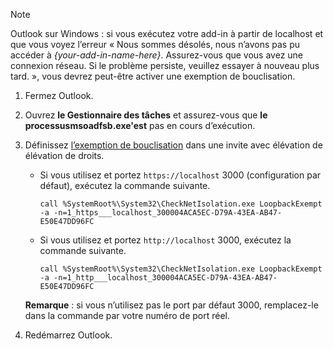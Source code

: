 > [!NOTE]
> Outlook sur Windows : si vous exécutez votre add-in à partir de localhost et que vous voyez l’erreur « Nous sommes désolés, nous n’avons pas pu accéder à *{your-add-in-name-here}*. Assurez-vous que vous avez une connexion réseau. Si le problème persiste, veuillez essayer à nouveau plus tard. », vous devrez peut-être activer une exemption de bouclisation.
>
> 1. Fermez Outlook.
> 1. Ouvrez **le Gestionnaire des tâches** et assurez-vous que **le processusmsoadfsb.exe'est** pas en cours d’exécution.
> 1. Définissez [l’exemption de bouclisation](/previous-versions/windows/apps/hh780593(v=win.10)?redirectedfrom=MSDN) dans une invite avec élévation de élévation de droits.
>     - Si vous utilisez et portez `https://localhost` 3000 (configuration par défaut), exécutez la commande suivante.
>
>        ```command&nbsp;line
>        call %SystemRoot%\System32\CheckNetIsolation.exe LoopbackExempt -a -n=1_https___localhost_300004ACA5EC-D79A-43EA-AB47-E50E47DD96FC
>        ```
>     - Si vous utilisez et portez `http://localhost` 3000, exécutez la commande suivante.
>
>        ```command&nbsp;line
>        call %SystemRoot%\System32\CheckNetIsolation.exe LoopbackExempt -a -n=1_http___localhost_300004ACA5EC-D79A-43EA-AB47-E50E47DD96FC
>        ```
>
>      **Remarque** : si vous n’utilisez pas le port par défaut 3000, remplacez-le dans la commande par votre numéro de port réel.
> 1. Redémarrez Outlook.
